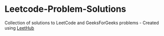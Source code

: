# Leetcode-Problem-Solutions
Collection of solutions to LeetCode and GeeksForGeeks problems - Created using [LeetHub](https://github.com/QasimWani/LeetHub)
